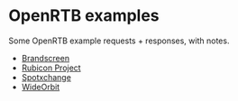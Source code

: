 # OpenRTB examples

Some OpenRTB example requests + responses, with notes.

* [Brandscreen](https://github.com/openrtb/examples/blob/master/brandscreen/example-request-mobile.json)
* [Rubicon Project](https://github.com/openrtb/examples/blob/master/rubiconproject/example-request-app-android-1.json)
* [Spotxchange](https://github.com/openrtb/examples/blob/master/spotxchange/example-video-request-multiple_impr.md)
* [WideOrbit]()
